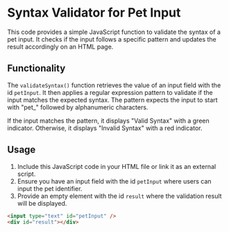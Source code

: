 # Syntax Validator for Pet Input

This code provides a simple JavaScript function to validate the syntax of a pet input. It checks if the input follows a specific pattern and updates the result accordingly on an HTML page.

## Functionality
The `validateSyntax()` function retrieves the value of an input field with the id `petInput`. It then applies a regular expression pattern to validate if the input matches the expected syntax. The pattern expects the input to start with "pet_" followed by alphanumeric characters.

If the input matches the pattern, it displays "Valid Syntax" with a green indicator. Otherwise, it displays "Invalid Syntax" with a red indicator.

## Usage
1. Include this JavaScript code in your HTML file or link it as an external script.
2. Ensure you have an input field with the id `petInput` where users can input the pet identifier.
3. Provide an empty element with the id `result` where the validation result will be displayed.

```html
<input type="text" id="petInput" />
<div id="result"></div>
